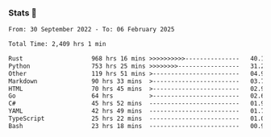 ### Stats 👋
<!--START_SECTION:waka-->

```txt
From: 30 September 2022 - To: 06 February 2025

Total Time: 2,409 hrs 1 min

Rust                   968 hrs 16 mins >>>>>>>>>>---------------   40.19 %
Python                 753 hrs 25 mins >>>>>>>>-----------------   31.28 %
Other                  119 hrs 51 mins >------------------------   04.98 %
Markdown               90 hrs 33 mins  >------------------------   03.76 %
HTML                   70 hrs 45 mins  >------------------------   02.94 %
Go                     64 hrs          >------------------------   02.66 %
C#                     45 hrs 52 mins  -------------------------   01.90 %
YAML                   42 hrs 49 mins  -------------------------   01.78 %
TypeScript             25 hrs 22 mins  -------------------------   01.05 %
Bash                   23 hrs 18 mins  -------------------------   00.97 %
```

<!--END_SECTION:waka-->

<!--
**buhaytza2005/buhaytza2005** is a ✨ _special_ ✨ repository because its `README.md` (this file) appears on your GitHub profile.

Here are some ideas to get you started:

- 🔭 I’m currently working on ...
- 🌱 I’m currently learning ...
- 👯 I’m looking to collaborate on ...
- 🤔 I’m looking for help with ...
- 💬 Ask me about ...
- 📫 How to reach me: ...
- 😄 Pronouns: ...
- ⚡ Fun fact: ...
-->


